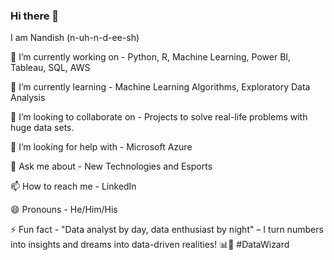 ### Hi there 👋

I am Nandish (n-uh-n-d-ee-sh)

🔭 I’m currently working on - Python, R, Machine Learning, Power BI, Tableau, SQL, AWS

🌱 I’m currently learning - Machine Learning Algorithms, Exploratory Data Analysis

👯 I’m looking to collaborate on - Projects to solve real-life problems with huge data sets.

🤔 I’m looking for help with - Microsoft Azure

💬 Ask me about - New Technologies and Esports

📫 How to reach me - LinkedIn

😄 Pronouns - He/Him/His 

⚡ Fun fact - "Data analyst by day, data enthusiast by night" – I turn numbers into insights and dreams into data-driven realities! 📊💫 #DataWizard


<!--
**NandishBhagat/NandishBhagat** is a ✨ _special_ ✨ repository because its `README.md` (this file) appears on your GitHub profile.

Here are some ideas to get you started:

- 🔭 I’m currently working on ...
- 🌱 I’m currently learning ...
- 👯 I’m looking to collaborate on ...
- 🤔 I’m looking for help with ...
- 💬 Ask me about ...
- 📫 How to reach me: ...
- 😄 Pronouns: ...
- ⚡ Fun fact: ...
-->
